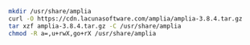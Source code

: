 ﻿```sh
mkdir /usr/share/amplia
curl -O https://cdn.lacunasoftware.com/amplia/amplia-3.8.4.tar.gz
tar xzf amplia-3.8.4.tar.gz -C /usr/share/amplia
chmod -R a=,u+rwX,go+rX /usr/share/amplia
```
